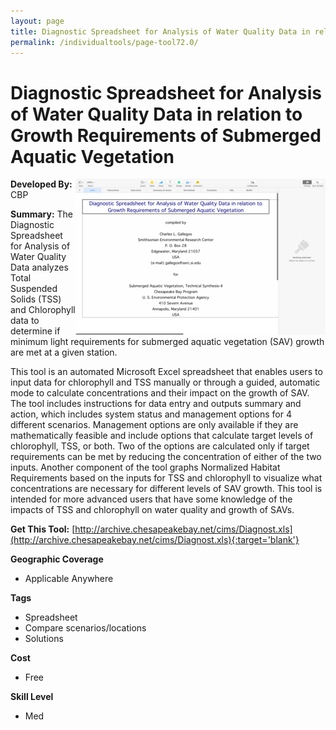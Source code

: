 ```yaml
---
layout: page
title: Diagnostic Spreadsheet for Analysis of Water Quality Data in relation to Growth Requirements of Submerged Aquatic Vegetation
permalink: /individualtools/page-tool72.0/
---
```

# Diagnostic Spreadsheet for Analysis of Water Quality Data in relation to Growth Requirements of Submerged Aquatic Vegetation

<img src="/images/scaled_250_400/TOOLID_72.0_ScreenCapture-1.png" style="max-height:250px;max-width:400;" align="right"/>

**Developed By:** CBP

**Summary:** The Diagnostic Spreadsheet for Analysis of Water Quality Data analyzes Total Suspended Solids (TSS) and Chlorophyll data to determine if minimum light requirements for submerged aquatic vegetation (SAV) growth are met at a given station.
 
This tool is an automated Microsoft Excel spreadsheet that enables users to input data for chlorophyll and TSS manually or through a guided, automatic mode to calculate concentrations and their impact on the growth of SAV. The tool includes instructions for data entry and outputs summary and action, which includes system status and management options for 4 different scenarios. Management options are only available if they are mathematically feasible and include options that calculate target levels of chlorophyll, TSS, or both. Two of the options are calculated only if target requirements can be met by reducing the concentration of either of the two inputs.  Another component of the tool graphs Normalized Habitat Requirements based on the inputs for TSS and chlorophyll to visualize what concentrations are necessary for different levels of SAV growth. This tool is intended for more advanced users that have some knowledge of the impacts of TSS and chlorophyll on water quality and growth of SAVs. 

**Get This Tool:** [http://archive.chesapeakebay.net/cims/Diagnost.xls](http://archive.chesapeakebay.net/cims/Diagnost.xls){:target='blank'}

**Geographic Coverage**

* Applicable Anywhere

**Tags**

*  Spreadsheet
*  Compare scenarios/locations
*  Solutions

**Cost**

* Free

**Skill Level**

* Med
